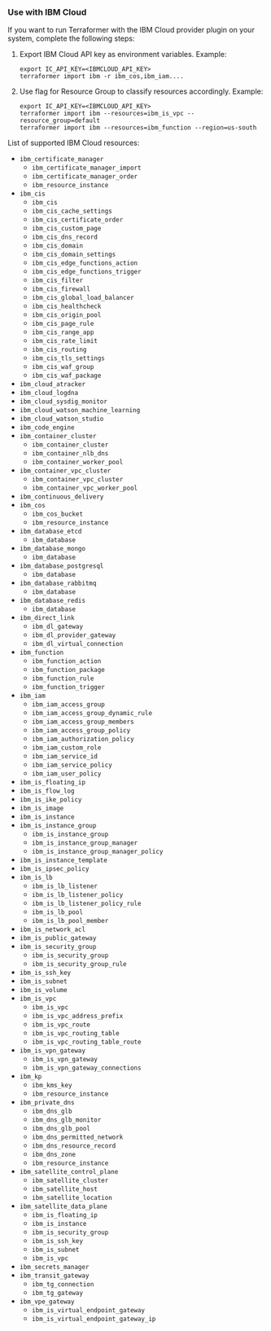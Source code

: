 ### Use with IBM Cloud

If you want to run Terraformer with the IBM Cloud provider plugin on your system, complete the following steps:


1. Export IBM Cloud API key as environment variables.
    Example:

    ```
    export IC_API_KEY=<IBMCLOUD_API_KEY>
    terraformer import ibm -r ibm_cos,ibm_iam....
    ```
2. Use flag for Resource Group to classify resources accordingly.
    Example:

    ```
    export IC_API_KEY=<IBMCLOUD_API_KEY>
    terraformer import ibm --resources=ibm_is_vpc --resource_group=default
    terraformer import ibm --resources=ibm_function --region=us-south
    ```
List of supported IBM Cloud resources:

*   `ibm_certificate_manager`
    * `ibm_certificate_manager_import`
    * `ibm_certificate_manager_order`
    * `ibm_resource_instance`
*   `ibm_cis`
    * `ibm_cis`
    * `ibm_cis_cache_settings`
    * `ibm_cis_certificate_order`
    * `ibm_cis_custom_page`
    * `ibm_cis_dns_record`
    * `ibm_cis_domain`
    * `ibm_cis_domain_settings`
    * `ibm_cis_edge_functions_action`
    * `ibm_cis_edge_functions_trigger`
    * `ibm_cis_filter`
    * `ibm_cis_firewall`
    * `ibm_cis_global_load_balancer`
    * `ibm_cis_healthcheck`
    * `ibm_cis_origin_pool`
    * `ibm_cis_page_rule`
    * `ibm_cis_range_app`
    * `ibm_cis_rate_limit`
    * `ibm_cis_routing`
    * `ibm_cis_tls_settings`
    * `ibm_cis_waf_group`
    * `ibm_cis_waf_package`
*   `ibm_cloud_atracker`
*   `ibm_cloud_logdna`
*   `ibm_cloud_sysdig_monitor`
*   `ibm_cloud_watson_machine_learning`
*   `ibm_cloud_watson_studio`
*   `ibm_code_engine`
*   `ibm_container_cluster`
    * `ibm_container_cluster`
    * `ibm_container_nlb_dns`
    * `ibm_container_worker_pool`
*   `ibm_container_vpc_cluster`
    * `ibm_container_vpc_cluster`
    * `ibm_container_vpc_worker_pool`
*   `ibm_continuous_delivery`
*   `ibm_cos`
    * `ibm_cos_bucket`
    * `ibm_resource_instance`
*   `ibm_database_etcd`
    * `ibm_database`
*   `ibm_database_mongo`
    * `ibm_database`
*   `ibm_database_postgresql`
    * `ibm_database`
*   `ibm_database_rabbitmq`
    * `ibm_database`
*   `ibm_database_redis`
    * `ibm_database`
*   `ibm_direct_link`
    * `ibm_dl_gateway`
    * `ibm_dl_provider_gateway`
    * `ibm_dl_virtual_connection`
*   `ibm_function`
    * `ibm_function_action`
    * `ibm_function_package`
    * `ibm_function_rule`
    * `ibm_function_trigger`
*   `ibm_iam`
    * `ibm_iam_access_group`
    * `ibm_iam_access_group_dynamic_rule`
    * `ibm_iam_access_group_members`
    * `ibm_iam_access_group_policy`
    * `ibm_iam_authorization_policy`
    * `ibm_iam_custom_role`
    * `ibm_iam_service_id`
    * `ibm_iam_service_policy`
    * `ibm_iam_user_policy`
*   `ibm_is_floating_ip`
*   `ibm_is_flow_log`
*   `ibm_is_ike_policy`
*   `ibm_is_image`
*   `ibm_is_instance`
*   `ibm_is_instance_group`
    * `ibm_is_instance_group`
    * `ibm_is_instance_group_manager`
    * `ibm_is_instance_group_manager_policy`
*   `ibm_is_instance_template`
*   `ibm_is_ipsec_policy`
*   `ibm_is_lb`
    * `ibm_is_lb_listener`
    * `ibm_is_lb_listener_policy`
    * `ibm_is_lb_listener_policy_rule`
    * `ibm_is_lb_pool`
    * `ibm_is_lb_pool_member`
*   `ibm_is_network_acl`
*   `ibm_is_public_gateway`
*   `ibm_is_security_group`
    * `ibm_is_security_group`
    * `ibm_is_security_group_rule`
*   `ibm_is_ssh_key`
*   `ibm_is_subnet`
*   `ibm_is_volume`
*   `ibm_is_vpc`
    * `ibm_is_vpc`
    * `ibm_is_vpc_address_prefix`
    * `ibm_is_vpc_route`
    * `ibm_is_vpc_routing_table`
    * `ibm_is_vpc_routing_table_route`
*   `ibm_is_vpn_gateway`
    * `ibm_is_vpn_gateway`
    * `ibm_is_vpn_gateway_connections`
*   `ibm_kp`
    * `ibm_kms_key`
    * `ibm_resource_instance`
*   `ibm_private_dns`
    * `ibm_dns_glb`
    * `ibm_dns_glb_monitor`
    * `ibm_dns_glb_pool`
    * `ibm_dns_permitted_network`
    * `ibm_dns_resource_record`
    * `ibm_dns_zone`
    * `ibm_resource_instance`
*   `ibm_satellite_control_plane`
    * `ibm_satellite_cluster`
    * `ibm_satellite_host`
    * `ibm_satellite_location`
*   `ibm_satellite_data_plane`
    * `ibm_is_floating_ip`
    * `ibm_is_instance`
    * `ibm_is_security_group`
    * `ibm_is_ssh_key`
    * `ibm_is_subnet`
    * `ibm_is_vpc`
*   `ibm_secrets_manager`
*   `ibm_transit_gateway`
    * `ibm_tg_connection`
    * `ibm_tg_gateway` 
*   `ibm_vpe_gateway`
    * `ibm_is_virtual_endpoint_gateway`
    * `ibm_is_virtual_endpoint_gateway_ip`
